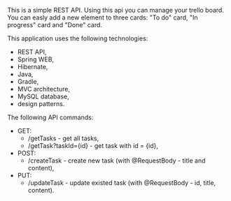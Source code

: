 This is a simple REST API. Using this api you can manage your trello board. You can easly add a new element to three cards: "To do" card, "In progress" card and "Done" card. 

This application uses the following technologies:
- REST API,
- Spring WEB,
- Hibernate,
- Java,
- Gradle,
- MVC architecture,
- MySQL database,
- design patterns.

The following API commands:
- GET:
    - /getTasks - get all tasks,
    - /getTask?taskId={id} - get task with id = {id},
- POST:
    - /createTask - create new task (with @RequestBody - title and content),
- PUT:
    - /updateTask - update existed task (with @RequestBody - id, title, content).
    
